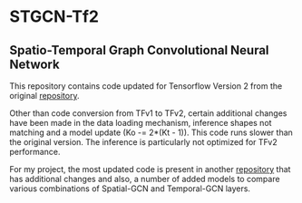 # STGCN-Tf2

## Spatio-Temporal Graph Convolutional Neural Network

This repository contains code updated for Tensorflow Version 2 from the original [repository](https://github.com/VeritasYin/STGCN_IJCAI-18).

Other than code conversion from TFv1 to TFv2, certain additional changes have been made in the data loading mechanism, inference shapes not matching and a model update (Ko -= 2*(Kt - 1)). This code runs slower than the original version. The inference is particularly not optimized for TFv2 performance.

For my project, the most updated code is present in another [repository](https://github.com/Swadesh13/Pollution-STGCN) that has additional changes and also, a number of added models to compare various combinations of Spatial-GCN and Temporal-GCN layers.